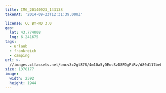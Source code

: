 ```yaml
---
title: IMG_20140923_143138
takenAt: '2014-09-23T12:31:39.000Z'

license: CC BY-ND 3.0
geo:
  lat: 43.774008
  lng: 6.241675
tags:
  - urlaub
  - frankreich
  - camping
url: >-
  //images.ctfassets.net/bncv3c2gt878/4m10a5yDEosSzD8PDgFiRv/d80d117be0188f3296060fc7dcd25655/img_20140923_143138_27696685914_o
size: 1378177
image:
  width: 2592
  height: 1944
---
```


